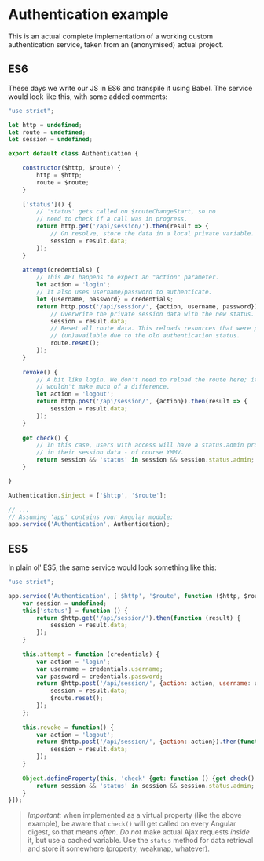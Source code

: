 # Authentication example
This is an actual complete implementation of a working custom authentication
service, taken from an (anonymised) actual project.

## ES6
These days we write our JS in ES6 and transpile it using Babel. The service
would look like this, with some added comments:

```js
"use strict";

let http = undefined;
let route = undefined;
let session = undefined;

export default class Authentication {

    constructor($http, $route) {
        http = $http;
        route = $route;
    }
    
    ['status']() {
        // 'status' gets called on $routeChangeStart, so no
        // need to check if a call was in progress.
        return http.get('/api/session/').then(result => {
            // On resolve, store the data in a local private variable.
            session = result.data;
        });
    }
    
    attempt(credentials) {
        // This API happens to expect an "action" parameter.
        let action = 'login';
        // It also uses username/password to authenticate.
        let {username, password} = credentials;
        return http.post('/api/session/', {action, username, password}).then(result => {
            // Overwrite the private session data with the new status.
            session = result.data;
            // Reset all route data. This reloads resources that were previously
            // (un)available due to the old authentication status.
            route.reset();
        });
    }
    
    revoke() {
        // A bit like login. We don't need to reload the route here; it
        // wouldn't make much of a difference.
        let action = 'logout';
        return http.post('/api/session/', {action}).then(result => {
            session = result.data;
        });
    }
    
    get check() {
        // In this case, users with access will have a status.admin property
        // in their session data - of course YMMV.
        return session && 'status' in session && session.status.admin;
    }

}

Authentication.$inject = ['$http', '$route'];

// ...
// Assuming 'app' contains your Angular module:
app.service('Authentication', Authentication);

```

## ES5
In plain ol' ES5, the same service would look something like this:

```js
"use strict";

app.service('Authentication', ['$http', '$route', function ($http, $route) {
    var session = undefined;
    this['status'] = function () {
        return $http.get('/api/session/').then(function (result) {
            session = result.data;
        });
    }
    
    this.attempt = function (credentials) {
        var action = 'login';
        var username = credentials.username;
        var password = credentials.password;
        return $http.post('/api/session/', {action: action, username: username, password: password}).then(function (result) {
            session = result.data;
            $route.reset();
        });
    };
    
    this.revoke = function() {
        var action = 'logout';
        return $http.post('/api/session/', {action: action}).then(function (result) {
            session = result.data;
        });
    }
    
    Object.defineProperty(this, 'check' {get: function () {get check() {
        return session && 'status' in session && session.status.admin; 
    }
}]);
```

> *Important:* when implemented as a virtual property (like the above example),
> be aware that `check()` will get called on every Angular digest, so that
> means *often*. *Do not* make actual Ajax requests _inside_ it, but use a
> cached variable. Use the `status` method for data retrieval and store it
> somewhere (property, weakmap, whatever).


